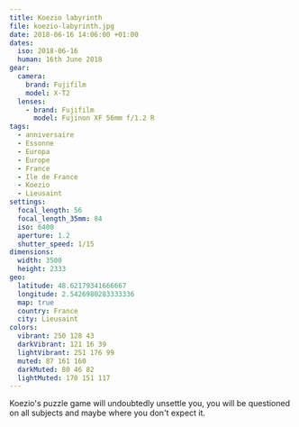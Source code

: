 ```yaml
---
title: Koezio labyrinth
file: koezio-labyrinth.jpg
date: 2018-06-16 14:06:00 +01:00
dates:
  iso: 2018-06-16
  human: 16th June 2018
gear:
  camera:
    brand: Fujifilm
    model: X-T2
  lenses:
    - brand: Fujifilm
      model: Fujinon XF 56mm f/1.2 R
tags:
  - anniversaire
  - Essonne
  - Europa
  - Europe
  - France
  - Ile de France
  - Koezio
  - Lieusaint
settings:
  focal_length: 56
  focal_length_35mm: 84
  iso: 6400
  aperture: 1.2
  shutter_speed: 1/15
dimensions:
  width: 3500
  height: 2333
geo:
  latitude: 48.62179341666667
  longitude: 2.5426980283333336
  map: true
  country: France
  city: Lieusaint
colors:
  vibrant: 250 128 43
  darkVibrant: 121 16 39
  lightVibrant: 251 176 99
  muted: 87 161 160
  darkMuted: 80 46 82
  lightMuted: 170 151 117
---
```


Koezio's puzzle game will undoubtedly unsettle you, you will be questioned on all subjects and maybe where you don't expect it.
